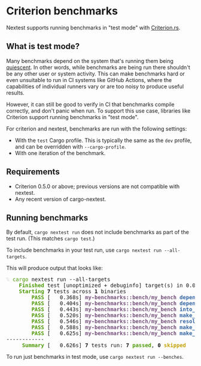 # Criterion benchmarks

Nextest supports running benchmarks in "test mode" with [Criterion.rs](https://bheisler.github.io/criterion.rs/book/index.html).

## What is test mode?

Many benchmarks depend on the system that's running them being [quiescent](https://en.wiktionary.org/wiki/quiescent). In other words, while benchmarks are being run there shouldn't be any other user or system activity. This can make benchmarks hard or even unsuitable to run in CI systems like GitHub Actions, where the capabilities of individual runners vary or are too noisy to produce useful results.

However, it can still be good to verify in CI that benchmarks compile correctly, and don't panic when run. To support this use case, libraries like Criterion support running benchmarks in "test mode".

For criterion and nextest, benchmarks are run with the following settings:

* With the `test` Cargo profile. This is typically the same as the `dev` profile, and can be overridden with `--cargo-profile`.
* With one iteration of the benchmark.

## Requirements

* Criterion 0.5.0 or above; previous versions are not compatible with nextest.
* Any recent version of cargo-nextest.

## Running benchmarks

By default, `cargo nextest run` does not include benchmarks as part of the test run. (This matches `cargo test`.)

To include benchmarks in your test run, use `cargo nextest run --all-targets`.

This will produce output that looks like:

<pre><font color="#D3D7CF">% </font><font color="#4E9A06">cargo</font> nextest run --all-targets
<font color="#4E9A06"><b>    Finished</b></font> test [unoptimized + debuginfo] target(s) in 0.05s
<font color="#4E9A06"><b>    Starting</b></font> <b>7</b> tests across <b>1</b> binaries
<font color="#4E9A06"><b>        PASS</b></font> [   0.368s] <font color="#75507B"><b>my-benchmarks::bench/my_bench</b></font> <font color="#3465A4"><b>depends_on_cache</b></font>
<font color="#4E9A06"><b>        PASS</b></font> [   0.404s] <font color="#75507B"><b>my-benchmarks::bench/my_bench</b></font> <font color="#3465A4"><b>depends_on</b></font>
<font color="#4E9A06"><b>        PASS</b></font> [   0.443s] <font color="#75507B"><b>my-benchmarks::bench/my_bench</b></font> <font color="#3465A4"><b>into_ids</b></font>
<font color="#4E9A06"><b>        PASS</b></font> [   0.520s] <font color="#75507B"><b>my-benchmarks::bench/my_bench</b></font> <font color="#3465A4"><b>make_graph</b></font>
<font color="#4E9A06"><b>        PASS</b></font> [   0.546s] <font color="#75507B"><b>my-benchmarks::bench/my_bench</b></font> <font color="#3465A4"><b>resolve_package</b></font>
<font color="#4E9A06"><b>        PASS</b></font> [   0.588s] <font color="#75507B"><b>my-benchmarks::bench/my_bench</b></font> <font color="#3465A4"><b>make_cycles</b></font>
<font color="#4E9A06"><b>        PASS</b></font> [   0.625s] <font color="#75507B"><b>my-benchmarks::bench/my_bench</b></font> <font color="#3465A4"><b>make_package_name</b></font>
------------
<font color="#4E9A06"><b>     Summary</b></font> [   0.626s] <b>7</b> tests run: <b>7</b> <font color="#4E9A06"><b>passed</b></font>, <b>0</b> <font color="#C4A000"><b>skipped</b></font>
</pre>

To run just benchmarks in test mode, use `cargo nextest run --benches`.
